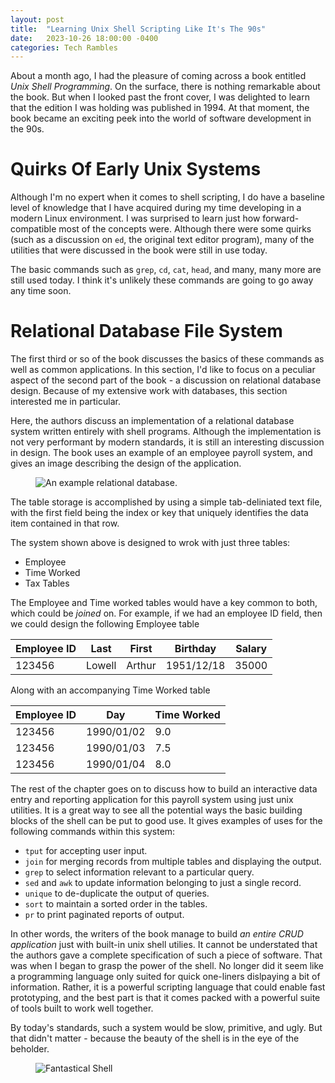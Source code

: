 ```yaml
---
layout: post
title:  "Learning Unix Shell Scripting Like It's The 90s"
date:   2023-10-26 18:00:00 -0400
categories: Tech Rambles
---
```


About a month ago, I had the pleasure of coming across a book entitled _Unix Shell Programming_. On the surface, there is nothing remarkable about the book. But when I looked past the front cover, I was delighted to learn that the edition I was holding was published in 1994. At that moment, the book became an exciting peek into the world of software development in the 90s.


# Quirks Of Early Unix Systems
Although I'm no expert when it comes to shell scripting, I do have a baseline level of knowledge that I have acquired during my time developing in a modern Linux environment. I was surprised to learn just how forward-compatible most of the concepts were. Although there were some quirks (such as a discussion on `ed`, the original text editor program), many of the utilities that were discussed in the book were still in use today.

The basic commands such as `grep`, `cd`, `cat`, `head`, and many, many more are still used today. I think it's unlikely these commands are going to go away any time soon.


# Relational Database File System
The first third or so of the book discusses the basics of these commands as well as common applications. In this section, I'd like to focus on a peculiar aspect of the second part of the book - a discussion on relational database design. Because of my extensive work with databases, this section interested me in particular.

Here, the authors discuss an implementation of a relational database system written entirely with shell programs. Although the implementation is not very performant by modern standards, it is still an interesting discussion in design. The book uses an example of an employee payroll system, and gives an image describing the design of the application.

<figure>
  <img src="/blog/images/unix-relational-database.jpg" alt="An example relational database."/>
</figure>

The table storage is accomplished by using a simple tab-deliniated text file, with the first field being the index or key that uniquely identifies the data item contained in that row.

The system shown above is designed to wrok with just three tables:
 - Employee
 - Time Worked
 - Tax Tables

The Employee and Time worked tables would have a key common to both, which could be _joined_ on. For example, if we had an employee ID field, then we could design the following Employee table

| Employee ID | Last   | First  | Birthday   | Salary |
| ----------- | ------ | ------ | ---------- | ------ |
| 123456      | Lowell | Arthur | 1951/12/18 | 35000  |

Along with an accompanying Time Worked table 

| Employee ID | Day        | Time Worked |
| ----------- | ---------- | ----------- |
| 123456      | 1990/01/02 | 9.0         |
| 123456      | 1990/01/03 | 7.5         |
| 123456      | 1990/01/04 | 8.0         |

The rest of the chapter goes on to discuss how to build an interactive data entry and reporting application for this payroll system using just unix utilities. It is a great way to see all the potential ways the basic building blocks of the shell can be put to good use. It gives examples of uses for the following commands within this system:
 - `tput` for accepting user input.
 - `join` for merging records from multiple tables and displaying the output.
 - `grep` to select information relevant to a particular query.
 - `sed` and `awk` to update information belonging to just a single record.
 - `unique` to de-duplicate the output of queries.
 - `sort` to maintain a sorted order in the tables.
 - `pr` to print paginated reports of output.

In other words, the writers of the book manage to build _an entire CRUD application_ just with built-in unix shell utilies. It cannot be understated that the authors gave a complete specification of such a piece of software. That was when I began to grasp the power of the shell. No longer did it seem like a programming language only suited for quick one-liners dislpaying a bit of information. Rather, it is a powerful scripting language that could enable fast prototyping, and the best part is that it comes packed with a powerful suite of tools built to work well together.

By today's standards, such a system would be slow, primitive, and ugly. But that didn't matter - because the beauty of the shell is in the eye of the beholder.

<figure>
  <img src="/blog/images/fantastical-shell.jpg" alt="Fantastical Shell"/>
</figure>

